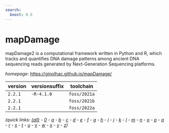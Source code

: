 ```yaml
---
search:
  boost: 0.5
---
```

# mapDamage

mapDamage2 is a computational framework written in Python and     R, which tracks and quantifies DNA damage patterns among ancient DNA     sequencing reads generated by Next-Generation Sequencing platforms.

*homepage*: <https://ginolhac.github.io/mapDamage/>

version | versionsuffix | toolchain
--------|---------------|----------
``2.2.1`` | ``-R-4.1.0`` | ``foss/2021a``
``2.2.1`` |  | ``foss/2021b``
``2.2.1`` |  | ``foss/2022a``


*(quick links: [(all)](../index.md) - [0](../0/index.md) - [a](../a/index.md) - [b](../b/index.md) - [c](../c/index.md) - [d](../d/index.md) - [e](../e/index.md) - [f](../f/index.md) - [g](../g/index.md) - [h](../h/index.md) - [i](../i/index.md) - [j](../j/index.md) - [k](../k/index.md) - [l](../l/index.md) - [m](../m/index.md) - [n](../n/index.md) - [o](../o/index.md) - [p](../p/index.md) - [q](../q/index.md) - [r](../r/index.md) - [s](../s/index.md) - [t](../t/index.md) - [u](../u/index.md) - [v](../v/index.md) - [w](../w/index.md) - [x](../x/index.md) - [y](../y/index.md) - [z](../z/index.md))*

